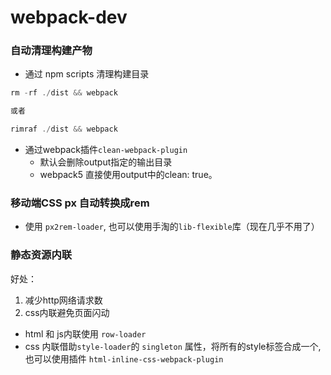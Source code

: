 # webpack-dev

### 自动清理构建产物
* 通过 npm scripts 清理构建目录
```javascript
rm -rf ./dist && webpack

或者

rimraf ./dist && webpack
```
* 通过webpack插件`clean-webpack-plugin`
  - 默认会删除output指定的输出目录
  - webpack5 直接使用output中的clean: true。


### 移动端CSS px 自动转换成rem
* 使用 `px2rem-loader`, 也可以使用手淘的`lib-flexible`库（现在几乎不用了）

### 静态资源内联
好处：
1. 减少http网络请求数
2. css内联避免页面闪动

* html 和 js内联使用 `row-loader`
* css 内联借助`style-loader`的 `singleton` 属性，将所有的style标签合成一个, 也可以使用插件 `html-inline-css-webpack-plugin`